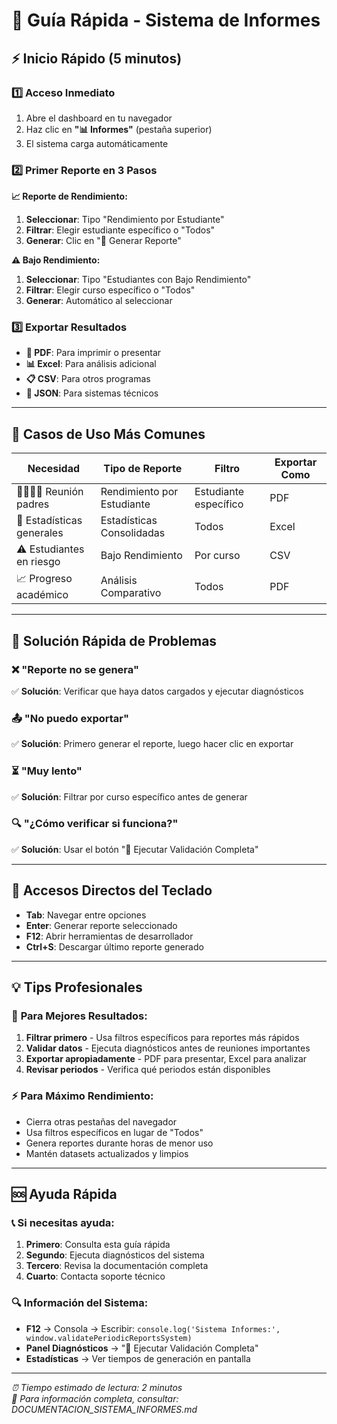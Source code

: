 # 🚀 Guía Rápida - Sistema de Informes

## ⚡ Inicio Rápido (5 minutos)

### 1️⃣ **Acceso Inmediato**
1. Abre el dashboard en tu navegador
2. Haz clic en **"📊 Informes"** (pestaña superior)
3. El sistema carga automáticamente

### 2️⃣ **Primer Reporte en 3 Pasos**

**📈 Reporte de Rendimiento:**
1. **Seleccionar**: Tipo "Rendimiento por Estudiante"
2. **Filtrar**: Elegir estudiante específico o "Todos"
3. **Generar**: Clic en "🔄 Generar Reporte"

**⚠️ Bajo Rendimiento:**
1. **Seleccionar**: Tipo "Estudiantes con Bajo Rendimiento"
2. **Filtrar**: Elegir curso específico o "Todos"
3. **Generar**: Automático al seleccionar

### 3️⃣ **Exportar Resultados**
- **📄 PDF**: Para imprimir o presentar
- **📊 Excel**: Para análisis adicional
- **📋 CSV**: Para otros programas
- **💾 JSON**: Para sistemas técnicos

---

## 🎯 Casos de Uso Más Comunes

| Necesidad | Tipo de Reporte | Filtro | Exportar Como |
|-----------|----------------|--------|---------------|
| 👨‍👩‍👧‍👦 Reunión padres | Rendimiento por Estudiante | Estudiante específico | PDF |
| 🏫 Estadísticas generales | Estadísticas Consolidadas | Todos | Excel |
| ⚠️ Estudiantes en riesgo | Bajo Rendimiento | Por curso | CSV |
| 📈 Progreso académico | Análisis Comparativo | Todos | PDF |

---

## 🔧 Solución Rápida de Problemas

### ❌ **"Reporte no se genera"**
✅ **Solución**: Verificar que haya datos cargados y ejecutar diagnósticos

### 📤 **"No puedo exportar"**
✅ **Solución**: Primero generar el reporte, luego hacer clic en exportar

### ⏳ **"Muy lento"**
✅ **Solución**: Filtrar por curso específico antes de generar

### 🔍 **"¿Cómo verificar si funciona?"**
✅ **Solución**: Usar el botón "🧪 Ejecutar Validación Completa"

---

## 📱 Accesos Directos del Teclado

- **Tab**: Navegar entre opciones
- **Enter**: Generar reporte seleccionado
- **F12**: Abrir herramientas de desarrollador
- **Ctrl+S**: Descargar último reporte generado

---

## 💡 Tips Profesionales

### 🎯 **Para Mejores Resultados:**
1. **Filtrar primero** - Usa filtros específicos para reportes más rápidos
2. **Validar datos** - Ejecuta diagnósticos antes de reuniones importantes
3. **Exportar apropiadamente** - PDF para presentar, Excel para analizar
4. **Revisar periodos** - Verifica qué periodos están disponibles

### ⚡ **Para Máximo Rendimiento:**
- Cierra otras pestañas del navegador
- Usa filtros específicos en lugar de "Todos"
- Genera reportes durante horas de menor uso
- Mantén datasets actualizados y limpios

---

## 🆘 Ayuda Rápida

### 📞 **Si necesitas ayuda:**
1. **Primero**: Consulta esta guía rápida
2. **Segundo**: Ejecuta diagnósticos del sistema
3. **Tercero**: Revisa la documentación completa
4. **Cuarto**: Contacta soporte técnico

### 🔍 **Información del Sistema:**
- **F12** → Consola → Escribir: `console.log('Sistema Informes:', window.validatePeriodicReportsSystem)`
- **Panel Diagnósticos** → "🧪 Ejecutar Validación Completa"
- **Estadísticas** → Ver tiempos de generación en pantalla

---

*⏰ Tiempo estimado de lectura: 2 minutos*  
*🎯 Para información completa, consultar: DOCUMENTACION_SISTEMA_INFORMES.md*